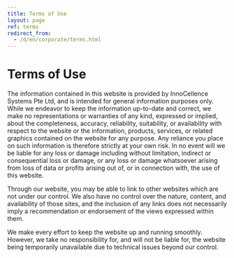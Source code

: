 ```yaml
---
title: Terms of Use
layout: page
ref: terms
redirect_from:
  - /d/en/corporate/terms.html
---
```

# Terms of Use

The information contained in this website is provided by InnoCellence Systems Pte Ltd, and is intended for general information purposes only. While we endeavor to keep the information up-to-date and correct, we make no representations or warranties of any kind, expressed or implied, about the completeness, accuracy, reliability, suitability, or availability with respect to the website or the information, products, services, or related graphics contained on the website for any purpose. Any reliance you place on such information is therefore strictly at your own risk. In no event will we be liable for any loss or damage including without limitation, indirect or consequential loss or damage, or any loss or damage whatsoever arising from loss of data or profits arising out of, or in connection with, the use of this website.

Through our website, you may be able to link to other websites which are not under our control. We also have no control over the nature, content, and availability of those sites, and the inclusion of any links does not necessarily imply a recommendation or endorsement of the views expressed within them.

We make every effort to keep the website up and running smoothly. However, we take no responsibility for, and will not be liable for, the website being temporarily unavailable due to technical issues beyond our control.